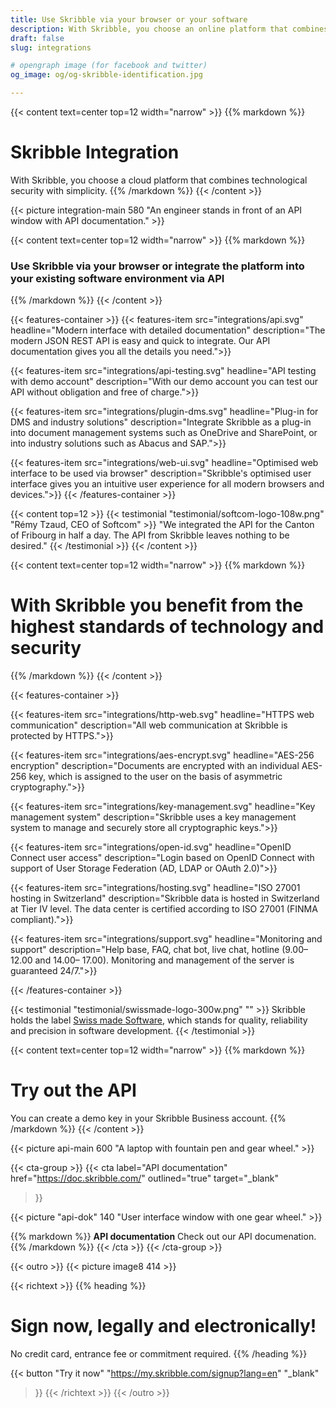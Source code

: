 ```yaml
---
title: Use Skribble via your browser or your software
description: With Skribble, you choose an online platform that combines technological security with simplicity. Sign now, legally and electronically!
draft: false
slug: integrations

# opengraph image (for facebook and twitter)
og_image: og/og-skribble-identification.jpg

---
```


{{< content text=center top=12 width="narrow" >}}
{{% markdown %}}
# Skribble Integration
With Skribble, you choose a cloud platform that combines
technological security with simplicity.
{{% /markdown %}}
{{< /content >}}

{{< picture integration-main 580 "An engineer stands in front of an API window with API documentation." >}}

{{< content text=center top=12 width="narrow" >}}
{{% markdown %}}
### Use Skribble via your browser or integrate the platform into your existing software environment via API
{{% /markdown %}}
{{< /content >}}

{{< features-container >}}
 {{< features-item src="integrations/api.svg"
    headline="Modern interface with detailed documentation"
    description="The modern JSON REST API is easy and quick to integrate. Our API documentation gives you all the details you need.">}}

 {{< features-item src="integrations/api-testing.svg"
    headline="API testing with demo account"
    description="With our demo account you can test our API without obligation and free of charge.">}}

  {{< features-item src="integrations/plugin-dms.svg"
    headline="Plug-in for DMS and industry solutions"
    description="Integrate Skribble as a plug-in into document management systems such as OneDrive and SharePoint, or into industry solutions such as Abacus and SAP.">}}

  {{< features-item src="integrations/web-ui.svg"
    headline="Optimised web interface to be used via browser"
    description="Skribble's optimised user interface gives you an intuitive user experience for all modern browsers and devices.">}}
{{< /features-container >}}

[//]: # (--------------------------------------------------------------------------------------------------------------)

{{< content top=12 >}}
{{< testimonial "testimonial/softcom-logo-108w.png" "Rémy Tzaud, CEO of Softcom" >}}
"We integrated the API for the Canton of Fribourg in half a day. The API from Skribble leaves nothing to be desired."
{{< /testimonial >}}
{{< /content >}}

[//]: # (--------------------------------------------------------------------------------------------------------------)

{{< content text=center top=12 width="narrow" >}}
{{% markdown %}}
# With Skribble you benefit from the highest standards of technology and security
{{% /markdown %}}
{{< /content >}}

{{< features-container >}}

  {{< features-item src="integrations/http-web.svg"
    headline="HTTPS web communication"
    description="All web communication at Skribble is protected by HTTPS.">}}

  {{< features-item src="integrations/aes-encrypt.svg"
    headline="AES-256 encryption"
    description="Documents are encrypted with an individual AES-256 key, which is assigned to the user on the basis of asymmetric cryptography.">}}

  {{< features-item src="integrations/key-management.svg"
    headline="Key management system"
    description="Skribble uses a key management system to manage and securely store all cryptographic keys.">}}

  {{< features-item src="integrations/open-id.svg"
    headline="OpenID Connect user access"
    description="Login based on OpenID Connect with support of User Storage Federation (AD, LDAP or OAuth 2.0)">}}

  {{< features-item src="integrations/hosting.svg"
    headline="ISO 27001 hosting in Switzerland"
    description="Skribble data is hosted in Switzerland at Tier IV level. The data center is certified according to ISO 27001 (FINMA compliant).">}}

  {{< features-item src="integrations/support.svg"
    headline="Monitoring and support"
    description="Help base, FAQ, chat bot, live chat, hotline (9.00–  12.00 and 14.00– 17.00). Monitoring and management of the server is guaranteed 24/7.">}}

{{< /features-container >}}

[//]: # (--------------------------------------------------------------------------------------------------------------)

{{< testimonial "testimonial/swissmade-logo-300w.png" "" >}}
Skribble holds the label
<a href="https://www.swissmadesoftware.org/en/home/home.html" target="_blank" class="text-decoration: none;">Swiss made Software</a>, which stands
for quality, reliability and precision in software development.
{{< /testimonial >}}

[//]: # (--------------------------------------------------------------------------------------------------------------)

{{< content text=center top=12 width="narrow" >}}
{{% markdown %}}
# Try out the API
You can create a demo key in your Skribble Business account.
{{% /markdown %}}
{{< /content >}}

{{< picture api-main 600 "A laptop with fountain pen and gear wheel." >}}

[//]: # (--------------------------------------------------------------------------------------------------------------)

{{< cta-group >}}
{{< cta
  label="API documentation"
  href="https://doc.skribble.com/"
  outlined="true"
  target="_blank"
>}}

{{< picture "api-dok" 140 "User interface window with one gear wheel." >}}

{{% markdown %}}
**API documentation**
Check out our API documenation.
{{% /markdown %}}
{{< /cta >}}
{{< /cta-group >}}

{{< outro >}}
{{< picture image8 414 >}}

{{< richtext >}}
{{% heading %}}
# Sign now, legally and electronically!
No credit card, entrance fee or commitment required.
{{% /heading %}}

{{< button
  "Try it now"
  "https://my.skribble.com/signup?lang=en"
  "_blank"
>}}
{{< /richtext >}}
{{< /outro >}}
